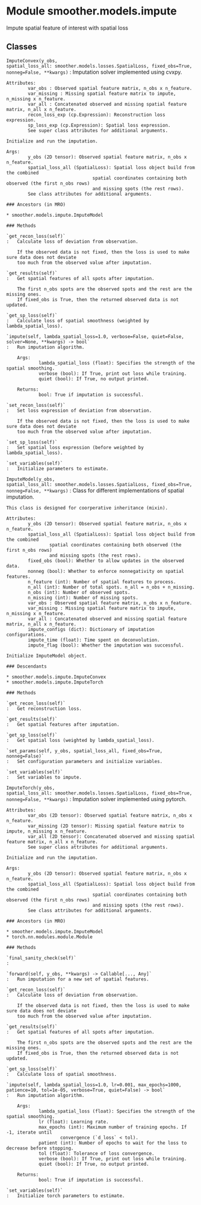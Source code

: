 Module smoother.models.impute
=============================
Impute spatial feature of interest with spatial loss

Classes
-------

`ImputeConvex(y_obs, spatial_loss_all: smoother.models.losses.SpatialLoss, fixed_obs=True, nonneg=False, **kwargs)`
:   Imputation solver implemented using cvxpy.
    
    Attributes:
            var_obs : Observed spatial feature matrix, n_obs x n_feature.
            var_missing : Missing spatial feature matrix to impute, n_missing x n_feature.
            var_all : Concatenated observed and missing spatial feature matrix, n_all x n_feature.
            recon_loss_exp (cp.Expression): Reconstruction loss expression.
            sp_loss_exp (cp.Expression): Spatial loss expression.
            See super class attributes for additional arguments.
    
    Initialize and run the imputation.
    
    Args:
            y_obs (2D tensor): Observed spatial feature matrix, n_obs x n_feature.
            spatial_loss_all (SpatialLoss): Spatial loss object build from the combined
                                    spatial coordinates containing both observed (the first n_obs rows)
                                    and missing spots (the rest rows).
            See class attributes for additional arguments.

    ### Ancestors (in MRO)

    * smoother.models.impute.ImputeModel

    ### Methods

    `get_recon_loss(self)`
    :   Calculate loss of deviation from observation.
        
        If the observed data is not fixed, then the loss is used to make sure data does not deviate
        too much from the observed value after imputation.

    `get_results(self)`
    :   Get spatial features of all spots after imputation.
        
        The first n_obs spots are the observed spots and the rest are the missing ones.
        If fixed_obs is True, then the returned observed data is not updated.

    `get_sp_loss(self)`
    :   Calculate loss of spatial smoothness (weighted by lambda_spatial_loss).

    `impute(self, lambda_spatial_loss=1.0, verbose=False, quiet=False, solver=None, **kwargs) ‑> bool`
    :   Run imputation algorithm.
        
        Args:
                lambda_spatial_loss (float): Specifies the strength of the spatial smoothing.
                verbose (bool): If True, print out loss while training.
                quiet (bool): If True, no output printed.
        
        Returns:
                bool: True if imputation is successful.

    `set_recon_loss(self)`
    :   Set loss expression of deviation from observation.
        
        If the observed data is not fixed, then the loss is used to make sure data does not deviate
        too much from the observed value after imputation.

    `set_sp_loss(self)`
    :   Set spatial loss expression (before weighted by lambda_spatial_loss).

    `set_variables(self)`
    :   Initialize parameters to estimate.

`ImputeModel(y_obs, spatial_loss_all: smoother.models.losses.SpatialLoss, fixed_obs=True, nonneg=False, **kwargs)`
:   Class for different implementations of spatial imputation.
    
    This class is designed for coorperative inheritance (mixin).
    
    Attributes:
            y_obs (2D tensor): Observed spatial feature matrix, n_obs x n_feature.
            spatial_loss_all (SpatialLoss): Spatial loss object build from the combined
                    spatial coordinates containing both observed (the first n_obs rows)
                    and missing spots (the rest rows).
            fixed_obs (bool): Whether to allow updates in the observed data.
            nonneg (bool): Whether to enforce nonnegativity on spatial features.
            n_feature (int): Number of spatial features to process.
            n_all (int): Number of total spots. n_all = n_obs + n_missing.
            n_obs (int): Number of observed spots.
            n_missing (int): Number of missing spots.
            var_obs : Observed spatial feature matrix, n_obs x n_feature.
            var_missing : Missing spatial feature matrix to impute, n_missing x n_feature.
            var_all : Concatenated observed and missing spatial feature matrix, n_all x n_feature.
            impute_configs (dict): Dictionary of imputation configurations.
            impute_time (float): Time spent on deconvolution.
            impute_flag (bool): Whether the imputation was successful.
    
    Initialize ImputeModel object.

    ### Descendants

    * smoother.models.impute.ImputeConvex
    * smoother.models.impute.ImputeTorch

    ### Methods

    `get_recon_loss(self)`
    :   Get reconstruction loss.

    `get_results(self)`
    :   Get spatial features after imputation.

    `get_sp_loss(self)`
    :   Get spatial loss (weighted by lambda_spatial_loss).

    `set_params(self, y_obs, spatial_loss_all, fixed_obs=True, nonneg=False)`
    :   Set configuration parameters and initialize variables.

    `set_variables(self)`
    :   Set variables to impute.

`ImputeTorch(y_obs, spatial_loss_all: smoother.models.losses.SpatialLoss, fixed_obs=True, nonneg=False, **kwargs)`
:   Imputation solver implemented using pytorch.
    
    Attributes:
            var_obs (2D tensor): Observed spatial feature matrix, n_obs x n_feature.
            var_missing (2D tensor): Missing spatial feature matrix to impute, n_missing x n_feature.
            var_all (2D tensor): Concatenated observed and missing spatial feature matrix, n_all x n_feature.
            See super class attributes for additional arguments.
    
    Initialize and run the imputation.
    
    Args:
            y_obs (2D tensor): Observed spatial feature matrix, n_obs x n_feature.
            spatial_loss_all (SpatialLoss): Spatial loss object build from the combined
                                    spatial coordinates containing both observed (the first n_obs rows)
                                    and missing spots (the rest rows).
            See class attributes for additional arguments.

    ### Ancestors (in MRO)

    * smoother.models.impute.ImputeModel
    * torch.nn.modules.module.Module

    ### Methods

    `final_sanity_check(self)`
    :

    `forward(self, y_obs, **kwargs) ‑> Callable[..., Any]`
    :   Run imputation for a new set of spatial features.

    `get_recon_loss(self)`
    :   Calculate loss of deviation from observation.
        
        If the observed data is not fixed, then the loss is used to make sure data does not deviate
        too much from the observed value after imputation.

    `get_results(self)`
    :   Get spatial features of all spots after imputation.
        
        The first n_obs spots are the observed spots and the rest are the missing ones.
        If fixed_obs is True, then the returned observed data is not updated.

    `get_sp_loss(self)`
    :   Calculate loss of spatial smoothness.

    `impute(self, lambda_spatial_loss=1.0, lr=0.001, max_epochs=1000, patience=10, tol=1e-05, verbose=True, quiet=False) ‑> bool`
    :   Run imputation algorithm.
        
        Args:
                lambda_spatial_loss (float): Specifies the strength of the spatial smoothing.
                lr (float): Learning rate.
                max_epochs (int): Maximum number of training epochs. If -1, iterate until
                        convergence (`d_loss` < tol).
                patient (int): Number of epochs to wait for the loss to decrease before stopping.
                tol (float): Tolerance of loss convergence.
                verbose (bool): If True, print out loss while training.
                quiet (bool): If True, no output printed.
        
        Returns:
                bool: True if imputation is successful.

    `set_variables(self)`
    :   Initialize torch parameters to estimate.